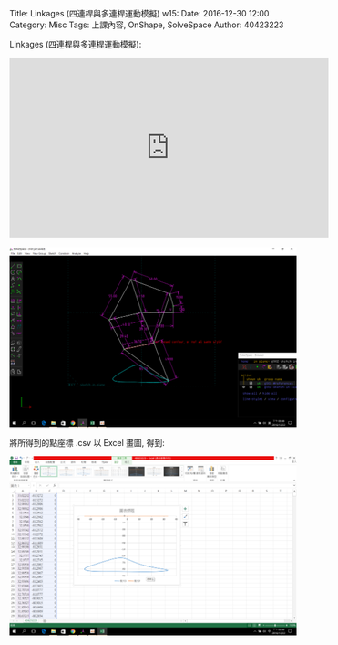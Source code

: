 Title: Linkages (四連桿與多連桿運動模擬) w15:
Date: 2016-12-30 12:00
Category: Misc
Tags: 上課內容, OnShape, SolveSpace
Author: 40423223
 
 <!-- PELICAN_END_SUMMARY -->
 
 <p>Linkages (四連桿與多連桿運動模擬):</p>
 
<iframe width="560" height="315" src="https://www.youtube.com/embed/oxu-mzaZjss" frameborder="0" allowfullscreen></iframe>

<p><img src="./../data/40423223..png" width="800" /></p>

<p>將所得到的點座標 .csv 以 Excel 畫圖, 得到:</p>  

<p><img src="./../data/40423223...png" width="800" /></p>